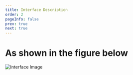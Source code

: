 ```yaml
---
title: Interface Description
order: 2
pageInfo: false
prev: true
next: true
---
```


# As shown in the figure below
![Interface Image](/image/board2050.jpg )